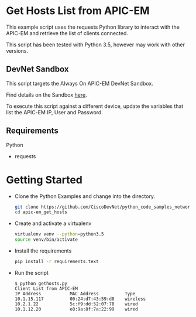 # Get Hosts List from APIC-EM 

This example script uses the requests Python library to interact with the APIC-EM and retrieve the list of clients connected.  
  
This script has been tested with Python 3.5, however may work with other versions.  
    
## DevNet Sandbox 

This script targets the Always On APIC-EM DevNet Sandbox. 

Find details on the Sandbox [here](https://developer.cisco.com/site/devnet/sandbox/available-labs/networking/).

To execute this script against a different device, update the variables that list the APIC-EM IP, User and Password.  
    
## Requirements

Python 

- requests

# Getting Started 

* Clone the Python Examples and change into the directory.  

    ```bash 
    git clone https://github.com/CiscoDevNet/python_code_samples_network
    cd apic-em_get_hosts
    ```

* Create and activate a virtualenv 

    ```bash 
    virtualenv venv --python=python3.5
    source venv/bin/activate 
    ```
    
* Install the requirements 

    ```bash
    pip install -r requirements.text
    ```

* Run the script

    ```
    $ python gethosts.py
    Client List from APIC-EM
    IP Address           MAC Address          Type
    10.1.15.117          00:24:d7:43:59:d8    wireless
    10.2.1.22            5c:f9:dd:52:07:78    wired
    10.1.12.20           e8:9a:8f:7a:22:99    wired   
    ```

